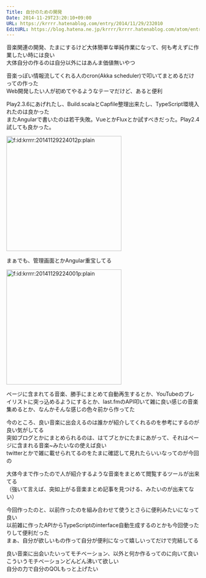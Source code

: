 ```yaml
---
Title: 自分のための開発
Date: 2014-11-29T23:20:10+09:00
URL: https://krrrr.hatenablog.com/entry/2014/11/29/232010
EditURL: https://blog.hatena.ne.jp/krrrr/krrrr.hatenablog.com/atom/entry/8454420450075673427
---
```


音楽関連の開発、たまにするけど大体簡単な単純作業になって、何も考えずに作業したい時には良い  
大体自分の作るのは自分以外にはあんま価値無いやつ

<!-- more -->

音楽っぽい情報流してくれる人のcron(Akka scheduler)で叩いてまとめるだけっての作った  
Web開発したい人が初めてやるようなテーマだけど、あると便利

Play2.3.6にあげれたし、Build.scalaとCapfile整理出来たし、TypeScript環境入れたのは良かった  
またAngularで書いたのは若干失敗。VueとかFluxとか試すべきだった。Play2.4試しても良かった。
<p><span itemscope itemtype="http://schema.org/Photograph"><img src="http://cdn-ak.f.st-hatena.com/images/fotolife/k/krrrr/20141129/20141129224012.png" alt="f:id:krrrr:20141129224012p:plain" title="f:id:krrrr:20141129224012p:plain" class="hatena-fotolife" itemprop="image" width="300px"></span></p>
まぁでも、管理画面とかAngular重宝してる
<p><span itemscope itemtype="http://schema.org/Photograph"><img src="http://cdn-ak.f.st-hatena.com/images/fotolife/k/krrrr/20141129/20141129224001.png" alt="f:id:krrrr:20141129224001p:plain" title="f:id:krrrr:20141129224001p:plain" class="hatena-fotolife" itemprop="image" width="300px"></span></p>

ページに含まれてる音楽、勝手にまとめて自動再生するとか、YouTubeのプレイリストに突っ込めるようにするとか、last.fmのAPI叩いて雑に良い感じの音楽集めるとか、なんかそんな感じの色々前から作ってた

今のところ、良い音楽に出会えるのは誰かが紹介してくれるのを参考にするのが良い気がしてる  
突如ブログとかにまとめられるのは、はてブとかにたまにあがって、それはページに含まれる音楽~みたいなの使えば良い  
twitterとかで雑に載せられてるのをたまに確認して見れたらいいなってのが今回の

大体今まで作ったので人が紹介するような音楽をまとめて閲覧するツールが出来てる  
（強いて言えば、突如上がる音楽まとめ記事を見つける、みたいのが出来てない）

今回作ったのと、以前作ったのを組み合わせて使うとさらに便利みたいになって良い  
以前雑に作ったAPIからTypeScriptのinterface自動生成するのとかも今回使ったりして便利だった  
まぁ、自分が欲しいもの作って自分が便利になって嬉しいってだけで完結してる

良い音楽に出会いたいってモチベーション、以外と何か作るってのに向いて良い  
こういうモチベーションどんどん沸いて欲しい  
自分の力で自分のQOLもっと上げたい  

